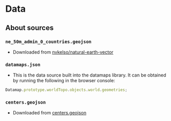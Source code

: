 # Data

## About sources

### `ne_50m_admin_0_countries.geojson`

- Downloaded from [nvkelso/natural-earth-vector](https://github.com/nvkelso/natural-earth-vector)

### `datamaps.json`

- This is the data source built into the datamaps library. It can be obtained by running the following in the browser console:

```js
Datamap.prototype.worldTopo.objects.world.geometries;
```

### `centers.geojson`

- Downloaded from [centers.geojson](https://github.com/gavinr/world-countries-centroids/releases)
